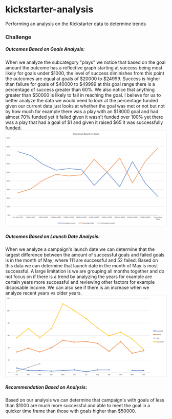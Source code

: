 # kickstarter-analysis
Performing an analysis on the Kickstarter data to determine trends
### Challenge
##### Outcomes Based on Goals Analysis:
When we analyze the subcategory "plays" we notice that based on the goal amount the outcome has a reflective graph starting at success being most likely for goals under $1000, the level of success diminishes from this point the outcomes are equal at goals of $20000 to $24999. Success is higher than failure for goals of $40000 to $49999 at this goal range there is a percentage of success greater than 60%. We also notice that anything greater than $50000 is likely to fail in reaching the goal. I believe for us to better analyze the data we would need to look at the percentage funded given our current data just looks at whether the goal was met or not but not by how much for example there was a play with an $18000 goal and had almost 70% funded yet it failed given it wasn't funded over 100% yet there was a play that had a goal of $1 and given it raised $65 it was successfully funded. 
![image_name](https://github.com/lmagana91/kickstarter-analysis/blob/master/Outcomes%20Based%20on%20Goals.png)
##### Outcomes Based on Launch Date Analysis:
When we analyze a campaign's launch date we can determine that the largest difference between the amount of successful goals and failed goals is in the month of May; where 111 are successful and 52 failed. Based on this data we can determine that launch date in the month of May is most successful. A large limitation is we are grouping all months together and do not focus on if there is a trend by analyzing the years for example are certain years more successful and reviewing other factors for example disposable income. We can also see if there is an increase when we analyze recent years vs older years.
![image_name](https://github.com/lmagana91/kickstarter-analysis/blob/master/Outcomes%20Based%20on%20Launch%20Date.png)
##### Recommendation Based on Analysis:
Based on our analysis we can determine that campaign's with goals of less than $1000 are much more successful and able to meet the goal in a quicker time frame than those with goals higher than $50000. 

